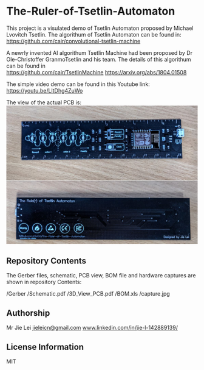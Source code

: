 # The-Ruler-of-Tsetlin-Automaton

This project is a visulated demo of Tsetlin Automaton proposed by Michael Lvovitch Tsetlin. The algorithum of Tsetlin Automaton can be found in:
https://github.com/cair/convolutional-tsetlin-machine

A newrly invented AI algorithum Tsetlin Machine had been proposed by Dr Ole-Christoffer GranmoTsetlin and his team. The details of this algorithum can be found in  
https://github.com/cair/TsetlinMachine
https://arxiv.org/abs/1804.01508

The simple video demo can be found in this Youtube link:
https://youtu.be/LltDhg4ZuWo

The view of the actual PCB is:
![overview](https://raw.githubusercontent.com/JieGH/The-Ruler-of-Tsetlin-Automaton/master/Capture.JPG)


Repository Contents
-------------------
The Gerber files, schematic, PCB view, BOM file and hardware captures are shown in repository Contents:

/Gerber
/Schematic.pdf
/3D_View_PCB.pdf
/BOM.xls
/capture.jpg


Authorship
-------------------
Mr Jie Lei
jieleicn@gmail.com
www.linkedin.com/in/jie-l-142889139/


License Information
-------------------

MIT
